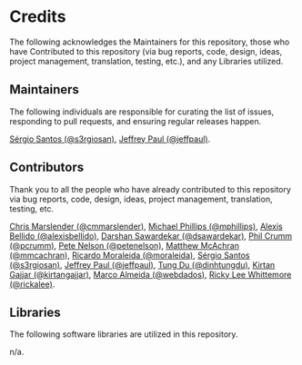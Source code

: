 # Credits

The following acknowledges the Maintainers for this repository, those who have Contributed to this repository (via bug reports, code, design, ideas, project management, translation, testing, etc.), and any Libraries utilized.

## Maintainers

The following individuals are responsible for curating the list of issues, responding to pull requests, and ensuring regular releases happen.

[Sérgio Santos (@s3rgiosan)](https://github.com/s3rgiosan), [Jeffrey Paul (@jeffpaul)](https://github.com/jeffpaul).

## Contributors

Thank you to all the people who have already contributed to this repository via bug reports, code, design, ideas, project management, translation, testing, etc.

[Chris Marslender (@cmmarslender)](https://github.com/cmmarslender), [Michael Phillips (@mphillips)](https://github.com/mphillips), [Alexis Bellido (@alexisbellido)](https://github.com/alexisbellido), [Darshan Sawardekar (@dsawardekar)](https://github.com/dsawardekar), [Phil Crumm (@pcrumm)](https://github.com/pcrumm), [Pete Nelson (@petenelson)](https://github.com/petenelson), [Matthew McAchran (@mmcachran)](https://github.com/mmcachran), [Ricardo Moraleida (@moraleida)](https://github.com/moraleida), [Sérgio Santos (@s3rgiosan)](https://github.com/s3rgiosan), [Jeffrey Paul (@jeffpaul)](https://github.com/jeffpaul), [Tung Du (@dinhtungdu)](https://github.com/dinhtungdu), [Kirtan Gajjar (@kirtangajjar)](https://github.com/kirtangajjar), [Marco Almeida (@webdados)](https://github.com/webdados), [Ricky Lee Whittemore (@rickalee)](https://github.com/rickalee).

## Libraries

The following software libraries are utilized in this repository.

n/a.
